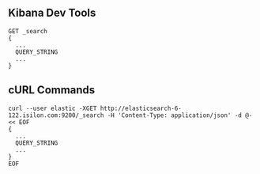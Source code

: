 ## Kibana Dev Tools
```
GET _search
{
  ...
  QUERY_STRING
  ...
}
```

## cURL Commands 
```shell
curl --user elastic -XGET http://elasticsearch-6-122.isilon.com:9200/_search -H 'Content-Type: application/json' -d @- << EOF
{
  ...
  QUERY_STRING
  ...
}
EOF
```
